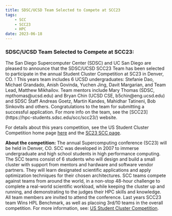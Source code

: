 ```yaml
---
title: SDSC/UCSD Team Selected to Compete at SCC23
tags:
    - SCC
    - SCC23
    - HPC
date: 2023-06-18
---
```


<h3>SDSC/UCSD Team Selected to Compete at SCC23:</h3>
<p>The San Diego Supercomputer Center (SDSC) and UC San Diego are pleased to announce that the SDSC/UCSD SCC23 Team has been selected to participate in the annual Student Cluster Competition at SC23 in Denver, CO. ! This years team includes 6 UCSD undergraduates: 
Stefanie Dao, Michael Grandado, Anish Govinda, Yuchen Jing, Davit Margarian, and Team Lead, Matthew Mikhailov.
 Team mentors include Mary Thomas (SDSC, mpthomas@ucsd.edu) and Bryan Chin (UCSD CSE, b5chin@eng.ucsd.edu) and SDSC Staff Andreas Goetz, Martin Kandes, Mahidhar Tatineni, Bob Sinkovits and others. Congratulations to the team for submitting a successful application. For more info on the team, see the [SCC23](https://hpc-students.sdsc.edu/scc/scc23/) website.
</p>
<p>
For details about this years competition, see the US Student Cluster Competition home page <a href="https://www.studentclustercompetition.us/">here</a> and the <a href="https://sc23.supercomputing.org/program/studentssc/student-cluster-competition/">SC23 SCC page</a>.
</p>
<p>
<b>About the competition:</b> The annual Supercomputing conference (SC23) will be held in Denver, CO. SCC was developed in 2007 to immerse undergraduate and high school students in high performance computing. The SCC teams consist of 6 students who will design and build a small cluster with support from mentors and hardware and software vendor partners. They will learn designated scientific applications and apply optimization techniques for their chosen architectures. SCC teams compete against teams from around the world, in a non-stop 48-hour challenge to complete a real-world scientific workload, while keeping the cluster up and running, and demonstrating to the judges their HPC skills and knowledge. All team members are invited to attend the conference. Last years SCC23 team  Wins HPL Benchmark, as well as placoing 3rd/10 teams in the overall competition. For more information, see: <a href="https://studentclustercompetition.us/">US Student Cluster Competition</a>.
</p>
